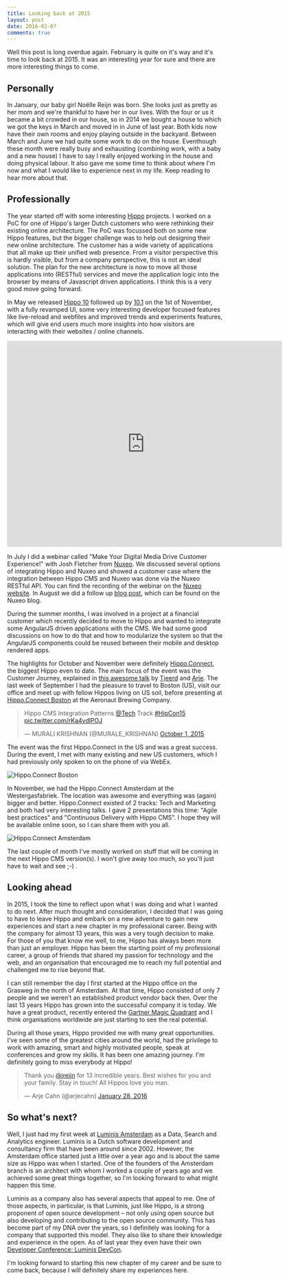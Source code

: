 ```yaml
---
title: Looking back at 2015
layout: post
date: 2016-02-07
comments: true
---
```


Well this post is long overdue again. February is quite on it's way and it's time to look back at 2015. It was an interesting year for sure and there are more interesting things to come.

## Personally

In January, our baby girl Noëlle Reijn was born. She looks just as pretty as her mom and we're thankful to have her in our lives. With the four or us it became a bit crowded in our house, so in 2014 we bought a house to which we got the keys in March and moved in in June of last year. Both kids now have their own rooms and enjoy playing outside in the backyard. Between March and June we had quite some work to do on the house. Eventhough these month were really busy and exhausting (combining work, with a baby and a new house) I have to say I really enjoyed working in the house and doing physical labour. It also gave me some time to think about where I'm now and what I would like to experience next in my life. Keep reading to hear more about that.

## Professionally

The year started off with some interesting [Hippo](http://www.onehippo.com) projects. I worked on a PoC for one of Hippo's larger Dutch customers who were rethinking their existing online architecture. The PoC was focussed both on some new Hippo features, but the bigger challenge was to help out designing their new online architecture. The customer has a wide variety of applications that all make up their unified web presence. From a visitor perspective this is hardly visible, but from a company perspective, this is not an ideal solution. The plan for the new architecture is now to move all those applications into (RESTful) services and move the application logic into the browser by means of Javascript driven applications. I think this is a very good move going forward.

In May we released [Hippo 10](http://www.onehippo.org/about/release-notes/10/10.0.1-release-notes.html) followed up by [10.1](http://www.onehippo.org/about/release-notes/10/10.1.0-release-notes.html) on the 1st of November, with a fully revamped UI, some very interesting developer focused features like live-reload and webfiles and improved trends and experiments features, which will give end users much more insights into how visitors are interacting with their websites / online channels.

<iframe src="http://player.vimeo.com/video/133562109" frameborder="0" width="640" height="480"> </iframe>

In July I did a webinar called "Make Your Digital Media Drive Customer Experience!" with Josh Fletcher from [Nuxeo](http://www.nuxeo.com). We discussed several options of integrating Hippo and Nuxeo and showed a customer case where the integration between Hippo CMS and Nuxeo was done via the Nuxeo RESTful API. You can find the recording of the webinar on the [Nuxeo website](http://www.nuxeo.com/resources/make-digital-media-drive-customer-experience/). In August we did a follow up [blog post](http://www.nuxeo.com/blog/hippo-and-nuxeo-supercharge-customer-experience-with-your-digital-media/), which can be found on the Nuxeo blog. 

During the summer months, I was involved in a project at a financial customer which recently decided to move to Hippo and wanted to integrate some AngularJS driven applications with the CMS. We had some good discussions on how to do that and how to modularize the system so that the AngularJS components could be reused between their mobile and desktop rendered apps.

The highlights for October and November were definitely [Hippo.Connect](http://www.onehippo.com/connect/), the biggest Hippo even to date. The main focus of the event was the Customer Journey, explained in [this awesome talk](http://www.onehippo.com/en/resources/videos/hippo-connect-2015/amsterdam/journey-into-the-customer-journey.html) by [Tjeerd](https://twitter.com/tbrenninkmeijer) and [Arje](https://twitter.com/arjecahn). The last week of September I had the pleasure to travel to Boston (US), visit our office and meet up with fellow Hippos living on US soil, before presenting at [Hippo.Connect Boston](http://www.onehippo.com/connect/boston) at the Aeronaut Brewing Company. 

<blockquote class="twitter-tweet" lang="en"><p lang="en" dir="ltr">Hippo CMS Integration Patterns <a href="https://twitter.com/tech">@Tech</a> Track <a href="https://twitter.com/hashtag/HipCon15?src=hash">#HipCon15</a> <a href="https://t.co/rKa4vdlPOJ">pic.twitter.com/rKa4vdlPOJ</a></p>&mdash; MURALI KRISHNAN (@MURALE_KRISHNAN) <a href="https://twitter.com/MURALE_KRISHNAN/status/649642324948045824">October 1, 2015</a></blockquote>
<script async src="//platform.twitter.com/widgets.js" charset="utf-8"></script>

The event was the first Hippo.Connect in the US and was a great success. During the event, I met with many existing and new US customers, which I had previously only spoken to on the phone of via WebEx. 

![Hippo.Connect Boston](/assets/2015/connect/IMG_4385_Fotor_Collage.jpg)

In November, we had the Hippo.Connect Amsterdam at the Westergasfabriek. The location was awesome and everything was (again) bigger and better. Hippo.Connect existed of 2 tracks: Tech and Marketing and both had very interesting talks. I gave 2 presentations this time: "Agile best practices" and "Continuous Delivery with Hippo CMS". I hope they will be available online soon, so I can share them with you all.

![Hippo.Connect Amsterdam](/assets/2015/connect/CTCj8rSW4AAtAdm-large_Collage.jpg)

The last couple of month I've mostly worked on stuff that will be coming in the next Hippo CMS version(s). I won't give away too much, so you'll just have to wait and see ;-) .

## Looking ahead

In 2015, I took the time to reflect upon what I was doing and what I wanted to do next. After much thought and consideration, I decided that I was going to have to leave Hippo and embark on a new adventure to gain new experiences and start a new chapter in my professional career. Being with the company for almost 13 years, this was a very tough decision to make. For those of you that know me well, to me, Hippo has always been more than just an employer. Hippo has been the starting point of my professional career, a group of friends that shared my passion for technology and the web, and an organisation that encouraged me to reach my full potential and challenged me to rise beyond that.

I can still remember the day I first started at the Hippo office on the Grasweg in the north of Amsterdam. At that time, Hippo consisted of only 7 people and we weren’t an established product vendor back then. Over the last 13 years Hippo has grown into the successful company it is today. We have a great product, recently entered the [Gartner Magic Quadrant](http://go.onehippo.com/GartnerMQ) and I think organisations worldwide are just starting to see the real potential.

During all those years, Hippo provided me with many great opportunities. I’ve seen some of the greatest cities around the world, had the privilege to work with amazing, smart and highly motivated people, speak at conferences and grow my skills. It has been one amazing journey. I'm definitely going to miss everybody at Hippo!

<blockquote class="twitter-tweet" lang="en"><p lang="en" dir="ltr">Thank you <a href="https://twitter.com/jreijn">@jreijn</a> for 13 incredible years. Best wishes for you and your family. Stay in touch! All Hippos love you man.</p>&mdash; Arje Cahn (@arjecahn) <a href="https://twitter.com/arjecahn/status/692833000107675648">January 28, 2016</a></blockquote>
<script async src="//platform.twitter.com/widgets.js" charset="utf-8"></script>

## So what's next?

Well, I just had my first week at [Luminis Amsterdam](http://amsterdam.luminis.eu/) as a Data, Search and Analytics engineer. Luminis is a Dutch software development and consultancy firm that have been around since 2002. However, the Amsterdam office started just a little over a year ago and is about the same size as Hippo was when I started. One of the founders of the Amsterdam branch is an architect with whom I worked a couple of years ago and we achieved some great things together, so I'm looking forward to what might happen this time.

Luminis as a company also has several aspects that appeal to me. One of those aspects, in particular, is that Luminis, just like Hippo, is a strong proponent of open source development – not only using open source but also developing and contributing to the open source community. This has become part of my DNA over the years, so I definitely was looking for a company that supported this model. They also like to share their knowledge and experience in the open. As of last year they even have their own [Developer Conference: Luminis DevCon](https://www.luminis.eu/blog/our-second-for-developers-by-developers-it-conference/).

I'm looking forward to starting this new chapter of my career and be sure to come back, because I will definitely share my experiences here.
